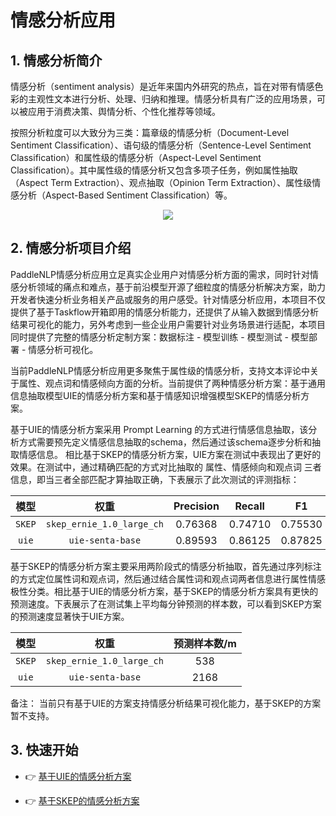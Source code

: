 # 情感分析应用

## **1. 情感分析简介**
情感分析（sentiment analysis）是近年来国内外研究的热点，旨在对带有情感色彩的主观性文本进行分析、处理、归纳和推理。情感分析具有广泛的应用场景，可以被应用于消费决策、舆情分析、个性化推荐等领域。

按照分析粒度可以大致分为三类：篇章级的情感分析（Document-Level Sentiment Classification）、语句级的情感分析（Sentence-Level Sentiment Classification）和属性级的情感分析（Aspect-Level Sentiment Classification）。其中属性级的情感分析又包含多项子任务，例如属性抽取（Aspect Term Extraction）、观点抽取（Opinion Term Extraction）、属性级情感分析（Aspect-Based Sentiment Classification）等。

<div align="center">
    <img src="https://user-images.githubusercontent.com/35913314/199965793-f0933baa-5b82-47da-9271-ba36642119f8.png" />
</div>



## **2. 情感分析项目介绍**

PaddleNLP情感分析应用立足真实企业用户对情感分析方面的需求，同时针对情感分析领域的痛点和难点，基于前沿模型开源了细粒度的情感分析解决方案，助力开发者快速分析业务相关产品或服务的用户感受。针对情感分析应用，本项目不仅提供了基于Taskflow开箱即用的情感分析能力，还提供了从输入数据到情感分析结果可视化的能力，另外考虑到一些企业用户需要针对业务场景进行适配，本项目同时提供了完整的情感分析定制方案：数据标注 - 模型训练 - 模型测试 - 模型部署 - 情感分析可视化。

当前PaddleNLP情感分析应用更多聚焦于属性级的情感分析，支持文本评论中关于属性、观点词和情感倾向方面的分析。当前提供了两种情感分析方案：基于通用信息抽取模型UIE的情感分析方案和基于情感知识增强模型SKEP的情感分析方案。

基于UIE的情感分析方案采用 Prompt Learning 的方式进行情感信息抽取，该分析方式需要预先定义情感信息抽取的schema，然后通过该schema逐步分析和抽取情感信息。 相比基于SKEP的情感分析方案，UIE方案在测试中表现出了更好的效果。在测试中，通过精确匹配的方式对比抽取的 属性、情感倾向和观点词 三者信息，即当三者全部匹配才算抽取正确，下表展示了此次测试的评测指标：

|  模型 | 权重 | Precision | Recall | F1 |
|  :---: | :--------: | :--------: | :--------: | :--------: |
| `SKEP` | `skep_ernie_1.0_large_ch` | 0.76368 | 0.74710 | 0.75530 |
| `uie` | `uie-senta-base` | 0.89593 | 0.86125 | 0.87825 |


基于SKEP的情感分析方案主要采用两阶段式的情感分析抽取，首先通过序列标注的方式定位属性词和观点词，然后通过结合属性词和观点词两者信息进行属性情感极性分类。相比基于UIE的情感分析方案，基于SKEP的情感分析方案具有更快的预测速度。下表展示了在测试集上平均每分钟预测的样本数，可以看到SKEP方案的预测速度显著快于UIE方案。

|  模型 | 权重 | 预测样本数/m |
|  :---: | :--------: | :--------: |
| `SKEP` | `skep_ernie_1.0_large_ch` | 538 |
| `uie` | `uie-senta-base` | 2168 |

备注： 当前只有基于UIE的方案支持情感分析结果可视化能力，基于SKEP的方案暂不支持。

## **3. 快速开始**

- 👉 [基于UIE的情感分析方案](./unified_sentiment_extraction/README)

- 👉 [基于SKEP的情感分析方案](./ASO_analysis/README)
